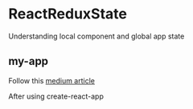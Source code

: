 # ReactReduxState
Understanding local component and global app state

## my-app
Follow this [medium article](https://medium.com/@notrab/getting-started-with-create-react-app-redux-react-router-redux-thunk-d6a19259f71f)

After using create-react-app
